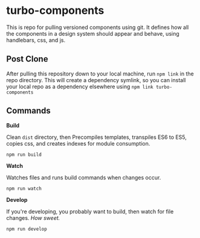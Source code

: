 # turbo-components

This is repo for pulling versioned components using git.  It defines how all the components in a design system should appear and behave, using handlebars, css, and js.

## Post Clone

After pulling this repository down to your local machine, run `npm link` in the repo directory.  This will create a dependency symlink, so you can install your local repo as a dependency elsewhere using `npm link turbo-components`

## Commands

__Build__

Clean `dist` directory, then Precompiles templates, transpiles ES6 to ES5, copies css, and creates indexes for module consumption.

```
npm run build
```

__Watch__

Watches files and runs build commands when changes occur.

```
npm run watch
```

__Develop__

If you're developing, you probably want to build, then watch for file changes. _How sweet._

```
npm run develop
```
